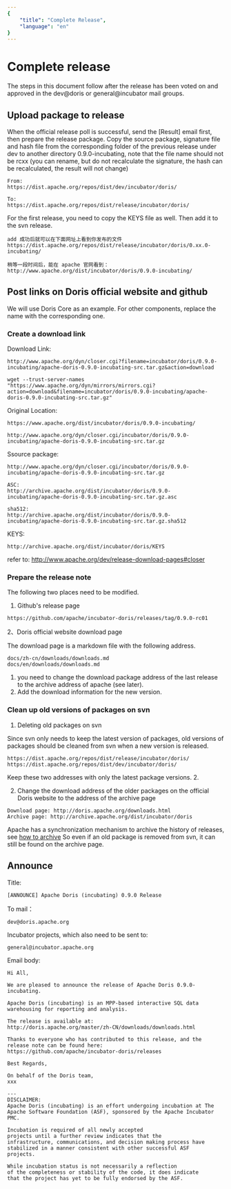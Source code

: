```yaml
---
{
    "title": "Complete Release",
    "language": "en"
}
---
```


<!-- 
Licensed to the Apache Software Foundation (ASF) under one
or more contributor license agreements.  See the NOTICE file
distributed with this work for additional information
regarding copyright ownership.  The ASF licenses this file
to you under the Apache License, Version 2.0 (the
"License"); you may not use this file except in compliance
with the License.  You may obtain a copy of the License at

  http://www.apache.org/licenses/LICENSE-2.0

Unless required by applicable law or agreed to in writing,
software distributed under the License is distributed on an
"AS IS" BASIS, WITHOUT WARRANTIES OR CONDITIONS OF ANY
KIND, either express or implied.  See the License for the
specific language governing permissions and limitations
under the License.
-->

# Complete release

The steps in this document follow after the release has been voted on and approved in the dev@doris or general@incubator mail groups.

## Upload package to release

When the official release poll is successful, send the [Result] email first, then prepare the release package.
Copy the source package, signature file and hash file from the corresponding folder of the previous release under dev to another directory 0.9.0-incubating, note that the file name should not be rcxx (you can rename, but do not recalculate the signature, the hash can be recalculated, the result will not change)

```
From:
https://dist.apache.org/repos/dist/dev/incubator/doris/

To:
https://dist.apache.org/repos/dist/release/incubator/doris/
```

For the first release, you need to copy the KEYS file as well. Then add it to the svn release.

```
add 成功后就可以在下面网址上看到你发布的文件
https://dist.apache.org/repos/dist/release/incubator/doris/0.xx.0-incubating/

稍等一段时间后，能在 apache 官网看到：
http://www.apache.org/dist/incubator/doris/0.9.0-incubating/
```

## Post links on Doris official website and github

We will use Doris Core as an example. For other components, replace the name with the corresponding one.

### Create a download link

Download Link:

```
http://www.apache.org/dyn/closer.cgi?filename=incubator/doris/0.9.0-incubating/apache-doris-0.9.0-incubating-src.tar.gz&action=download

wget --trust-server-names "https://www.apache.org/dyn/mirrors/mirrors.cgi?action=download&filename=incubator/doris/0.9.0-incubating/apache-doris-0.9.0-incubating-src.tar.gz"
```

Original Location:

```
https://www.apache.org/dist/incubator/doris/0.9.0-incubating/

http://www.apache.org/dyn/closer.cgi/incubator/doris/0.9.0-incubating/apache-doris-0.9.0-incubating-src.tar.gz
```

Ssource package:

```
http://www.apache.org/dyn/closer.cgi/incubator/doris/0.9.0-incubating/apache-doris-0.9.0-incubating-src.tar.gz

ASC:
http://archive.apache.org/dist/incubator/doris/0.9.0-incubating/apache-doris-0.9.0-incubating-src.tar.gz.asc

sha512:
http://archive.apache.org/dist/incubator/doris/0.9.0-incubating/apache-doris-0.9.0-incubating-src.tar.gz.sha512
```

KEYS:

```
http://archive.apache.org/dist/incubator/doris/KEYS
```

refer to: <http://www.apache.org/dev/release-download-pages#closer>

### Prepare the release note

The following two places need to be modified.

1. Github's release page

```
https://github.com/apache/incubator-doris/releases/tag/0.9.0-rc01
```

2、Doris official website download page

The download page is a markdown file with the following address.

```
docs/zh-cn/downloads/downloads.md
docs/en/downloads/downloads.md
```

1. you need to change the download package address of the last release to the archive address of apache (see later).
2. Add the download information for the new version.

### Clean up old versions of packages on svn

1. Deleting old packages on svn

Since svn only needs to keep the latest version of packages, old versions of packages should be cleaned from svn when a new version is released.

```
https://dist.apache.org/repos/dist/release/incubator/doris/
https://dist.apache.org/repos/dist/dev/incubator/doris/
```

Keep these two addresses with only the latest package versions. 2.

2. Change the download address of the older packages on the official Doris website to the address of the archive page 

```
Download page: http://doris.apache.org/downloads.html
Archive page: http://archive.apache.org/dist/incubator/doris
```

Apache has a synchronization mechanism to archive the history of releases, see [how to archive](https://www.apache.org/legal/release-policy.html#how-to-archive)
So even if an old package is removed from svn, it can still be found on the archive page.

## Announce

Title:

```
[ANNOUNCE] Apache Doris (incubating) 0.9.0 Release
```

To mail：

```
dev@doris.apache.org
```

Incubator projects, which also need to be sent to:

```
general@incubator.apache.org
```

Email body:

```
Hi All,

We are pleased to announce the release of Apache Doris 0.9.0-incubating.

Apache Doris (incubating) is an MPP-based interactive SQL data warehousing for reporting and analysis.

The release is available at:
http://doris.apache.org/master/zh-CN/downloads/downloads.html

Thanks to everyone who has contributed to this release, and the release note can be found here:
https://github.com/apache/incubator-doris/releases

Best Regards,

On behalf of the Doris team,
xxx

---
DISCLAIMER: 
Apache Doris (incubating) is an effort undergoing incubation at The
Apache Software Foundation (ASF), sponsored by the Apache Incubator PMC.

Incubation is required of all newly accepted
projects until a further review indicates that the
infrastructure, communications, and decision making process have
stabilized in a manner consistent with other successful ASF
projects.

While incubation status is not necessarily a reflection
of the completeness or stability of the code, it does indicate
that the project has yet to be fully endorsed by the ASF.
```



